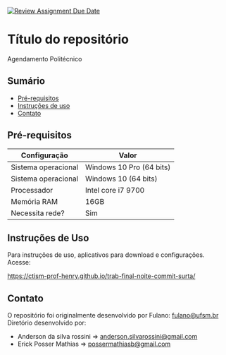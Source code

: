 [![Review Assignment Due Date](https://classroom.github.com/assets/deadline-readme-button-22041afd0340ce965d47ae6ef1cefeee28c7c493a6346c4f15d667ab976d596c.svg)](https://classroom.github.com/a/BJmkW5Ih)
# Título do repositório

Agendamento Politécnico 

## Sumário
* [Pré-requisitos](#pré-requisitos)
* [Instruções de uso](#instruções-de-uso)
* [Contato](#contato)

## Pré-requisitos

| Configuração        | Valor                    |
|---------------------|--------------------------|
| Sistema operacional | Windows 10 Pro (64 bits) |
| Sistema operacional | Windows 10 (64 bits) |
| Processador         | Intel core i7 9700       |
| Memória RAM         | 16GB                     |
| Necessita rede?     | Sim                      |

## Instruções de Uso

Para instruções de uso, aplicativos para download e configurações. Acesse:

https://ctism-prof-henry.github.io/trab-final-noite-commit-surta/

## Contato

O repositório foi originalmente desenvolvido por Fulano: [fulano@ufsm.br]()
Diretório desenvolvido por:

* Anderson da silva rossini => anderson.silvarossini@gmail.com
* Erick Posser Mathias => possermathiasb@gmail.com


